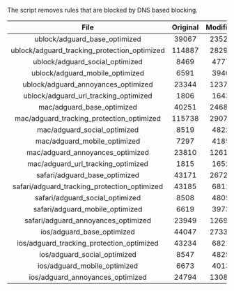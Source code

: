 The script removes rules that are blocked by DNS based blocking.


| File | Original | Modified |
|:----:|:-----:|:-----:|
| ublock/adguard_base_optimized | 39067 | 23525 |
| ublock/adguard_tracking_protection_optimized | 114887 | 28293 |
| ublock/adguard_social_optimized | 8469 | 4777 |
| ublock/adguard_mobile_optimized | 6591 | 3940 |
| ublock/adguard_annoyances_optimized | 23344 | 12374 |
| ublock/adguard_url_tracking_optimized | 1806 | 1643 |
| mac/adguard_base_optimized | 40251 | 24682 |
| mac/adguard_tracking_protection_optimized | 115738 | 29071 |
| mac/adguard_social_optimized | 8519 | 4822 |
| mac/adguard_mobile_optimized | 7297 | 4185 |
| mac/adguard_annoyances_optimized | 23810 | 12612 |
| mac/adguard_url_tracking_optimized | 1815 | 1652 |
| safari/adguard_base_optimized | 43171 | 26722 |
| safari/adguard_tracking_protection_optimized | 43185 | 6811 |
| safari/adguard_social_optimized | 8508 | 4805 |
| safari/adguard_mobile_optimized | 6619 | 3973 |
| safari/adguard_annoyances_optimized | 23949 | 12693 |
| ios/adguard_base_optimized | 44047 | 27335 |
| ios/adguard_tracking_protection_optimized | 43234 | 6821 |
| ios/adguard_social_optimized | 8547 | 4825 |
| ios/adguard_mobile_optimized | 6673 | 4013 |
| ios/adguard_annoyances_optimized | 24794 | 13084 |